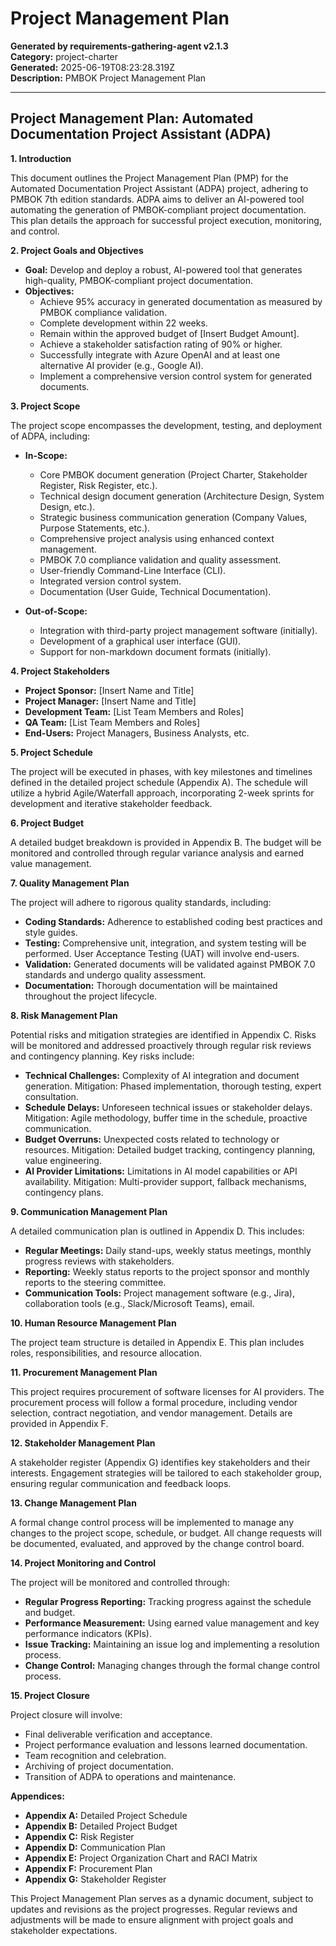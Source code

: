 # Project Management Plan

**Generated by requirements-gathering-agent v2.1.3**  
**Category:** project-charter  
**Generated:** 2025-06-19T08:23:28.319Z  
**Description:** PMBOK Project Management Plan

---

## Project Management Plan: Automated Documentation Project Assistant (ADPA)

**1. Introduction**

This document outlines the Project Management Plan (PMP) for the Automated Documentation Project Assistant (ADPA) project, adhering to PMBOK 7th edition standards.  ADPA aims to deliver an AI-powered tool automating the generation of PMBOK-compliant project documentation. This plan details the approach for successful project execution, monitoring, and control.

**2. Project Goals and Objectives**

* **Goal:** Develop and deploy a robust, AI-powered tool that generates high-quality, PMBOK-compliant project documentation.
* **Objectives:**
    * Achieve 95% accuracy in generated documentation as measured by PMBOK compliance validation.
    * Complete development within 22 weeks.
    * Remain within the approved budget of [Insert Budget Amount].
    * Achieve a stakeholder satisfaction rating of 90% or higher.
    * Successfully integrate with Azure OpenAI and at least one alternative AI provider (e.g., Google AI).
    * Implement a comprehensive version control system for generated documents.


**3. Project Scope**

The project scope encompasses the development, testing, and deployment of ADPA, including:

* **In-Scope:**
    * Core PMBOK document generation (Project Charter, Stakeholder Register, Risk Register, etc.).
    * Technical design document generation (Architecture Design, System Design, etc.).
    * Strategic business communication generation (Company Values, Purpose Statements, etc.).
    * Comprehensive project analysis using enhanced context management.
    * PMBOK 7.0 compliance validation and quality assessment.
    * User-friendly Command-Line Interface (CLI).
    * Integrated version control system.
    * Documentation (User Guide, Technical Documentation).

* **Out-of-Scope:**
    * Integration with third-party project management software (initially).
    * Development of a graphical user interface (GUI).
    * Support for non-markdown document formats (initially).


**4. Project Stakeholders**

* **Project Sponsor:** [Insert Name and Title]
* **Project Manager:** [Insert Name and Title]
* **Development Team:** [List Team Members and Roles]
* **QA Team:** [List Team Members and Roles]
* **End-Users:** Project Managers, Business Analysts, etc.


**5. Project Schedule**

The project will be executed in phases, with key milestones and timelines defined in the detailed project schedule (Appendix A).  The schedule will utilize a hybrid Agile/Waterfall approach, incorporating 2-week sprints for development and iterative stakeholder feedback.


**6. Project Budget**

A detailed budget breakdown is provided in Appendix B. The budget will be monitored and controlled through regular variance analysis and earned value management.


**7. Quality Management Plan**

The project will adhere to rigorous quality standards, including:

* **Coding Standards:**  Adherence to established coding best practices and style guides.
* **Testing:** Comprehensive unit, integration, and system testing will be performed. User Acceptance Testing (UAT) will involve end-users.
* **Validation:**  Generated documents will be validated against PMBOK 7.0 standards and undergo quality assessment.
* **Documentation:**  Thorough documentation will be maintained throughout the project lifecycle.


**8. Risk Management Plan**

Potential risks and mitigation strategies are identified in Appendix C.  Risks will be monitored and addressed proactively through regular risk reviews and contingency planning.  Key risks include:

* **Technical Challenges:**  Complexity of AI integration and document generation.  Mitigation: Phased implementation, thorough testing, expert consultation.
* **Schedule Delays:**  Unforeseen technical issues or stakeholder delays. Mitigation: Agile methodology, buffer time in the schedule, proactive communication.
* **Budget Overruns:**  Unexpected costs related to technology or resources. Mitigation: Detailed budget tracking, contingency planning, value engineering.
* **AI Provider Limitations:**  Limitations in AI model capabilities or API availability. Mitigation: Multi-provider support, fallback mechanisms, contingency plans.


**9. Communication Management Plan**

A detailed communication plan is outlined in Appendix D. This includes:

* **Regular Meetings:** Daily stand-ups, weekly status meetings, monthly progress reviews with stakeholders.
* **Reporting:** Weekly status reports to the project sponsor and monthly reports to the steering committee.
* **Communication Tools:** Project management software (e.g., Jira), collaboration tools (e.g., Slack/Microsoft Teams), email.


**10. Human Resource Management Plan**

The project team structure is detailed in Appendix E.  This plan includes roles, responsibilities, and resource allocation.


**11. Procurement Management Plan**

This project requires procurement of software licenses for AI providers.  The procurement process will follow a formal procedure, including vendor selection, contract negotiation, and vendor management. Details are provided in Appendix F.


**12. Stakeholder Management Plan**

A stakeholder register (Appendix G) identifies key stakeholders and their interests.  Engagement strategies will be tailored to each stakeholder group, ensuring regular communication and feedback loops.


**13. Change Management Plan**

A formal change control process will be implemented to manage any changes to the project scope, schedule, or budget.  All change requests will be documented, evaluated, and approved by the change control board.


**14. Project Monitoring and Control**

The project will be monitored and controlled through:

* **Regular Progress Reporting:**  Tracking progress against the schedule and budget.
* **Performance Measurement:**  Using earned value management and key performance indicators (KPIs).
* **Issue Tracking:**  Maintaining an issue log and implementing a resolution process.
* **Change Control:**  Managing changes through the formal change control process.


**15. Project Closure**

Project closure will involve:

* Final deliverable verification and acceptance.
* Project performance evaluation and lessons learned documentation.
* Team recognition and celebration.
* Archiving of project documentation.
* Transition of ADPA to operations and maintenance.


**Appendices:**

* **Appendix A:** Detailed Project Schedule
* **Appendix B:** Detailed Project Budget
* **Appendix C:** Risk Register
* **Appendix D:** Communication Plan
* **Appendix E:** Project Organization Chart and RACI Matrix
* **Appendix F:** Procurement Plan
* **Appendix G:** Stakeholder Register


This Project Management Plan serves as a dynamic document, subject to updates and revisions as the project progresses.  Regular reviews and adjustments will be made to ensure alignment with project goals and stakeholder expectations.
